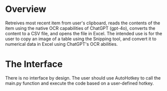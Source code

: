 # Overview
Retreives most recent item from user's clipboard, reads the contents of the item using the native OCR capabilities of ChatGPT (gpt-4o), converts the content to a CSV file, and opens the file in Excel. The intended use is for the user to copy an image of a table using the Snipping tool, and convert it to numerical data in Excel using ChatGPT's OCR abilities. 

# The Interface
There is no interface by design. The user should use AutoHotkey to call the main.py function and execute the code based on a user-defined hotkey. 
